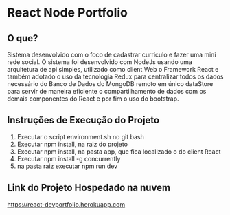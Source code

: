 # React Node Portfolio

## O que?

Sistema desenvolvido com o foco de cadastrar curriculo e fazer uma mini rede social. O sistema foi desenvolvido com NodeJs usando uma arquitetura de api simples, utilizado como client Web o Framework React e também adotado o uso da tecnologia Redux para centralizar todos os dados necessário do Banco de Dados do MongoDB remoto em único dataStore para servir de maneira eficiente o compartilhamento de dados com os demais componentes do React e por fim o uso do bootstrap.

## Instruções de Execução do Projeto

1. Executar o script environment.sh no git bash
2. Executar npm install, na raiz do projeto
3. Executar npm install, na pasta app, que fica localizado o do client React
4. Executar npm install -g concurrently
5. na pasta raiz executar npm run dev

## Link do Projeto Hospedado na nuvem

https://react-devportfolio.herokuapp.com
